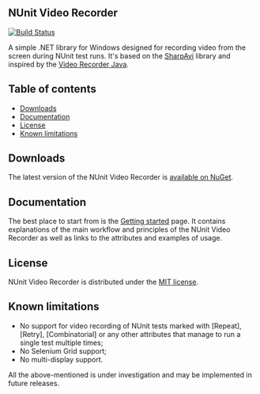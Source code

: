 ## NUnit Video Recorder 

[![Build Status](https://travis-ci.org/endless-qa/nunit-test-video-recorder.svg?branch=master)](https://travis-ci.org/endless-qa/nunit-test-video-recorder)

A simple .NET library for Windows designed for recording video from the screen during NUnit test runs. It's based on the [SharpAvi](https://github.com/baSSiLL/SharpAvi) library and inspired by the [Video Recorder Java](https://github.com/SergeyPirogov/video-recorder-java).

## Table of contents
* [Downloads](#downloads)
* [Documentation](#documentation)
* [License](#license)
* [Known limitations](#known-limitations)

## Downloads
The latest version of the NUnit Video Recorder is [available on NuGet](https://www.nuget.org/packages/Nunit.Video.Recorder/).


## Documentation
The best place to start from is the [Getting started](https://github.com/endless-qa/nunit-test-video-recorder/wiki/Getting-started) page. It contains explanations of the main workflow and principles of the NUnit Video Recorder as well as links to the attributes and examples of usage.

## License
NUnit Video Recorder is distributed under the [MIT license](https://github.com/endless-qa/nunit-test-video-recorder/wiki/License).

## Known limitations
- No support for video recording of NUnit tests marked with [Repeat], [Retry], [Combinatorial] or any other attributes that manage to run a single test multiple times;
- No Selenium Grid support;
- No multi-display support.

All the above-mentioned is under investigation and may be implemented in future releases.

